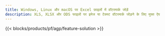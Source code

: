 ```yaml
---
title: Windows, Linux और macOS पर Excel फ़ाइलों में वॉटरमार्क जोड़ें
description: XLS, XLSX और ODS फाइलों पर इमेज या टेक्स्ट वॉटरमार्क जोड़ने के लिए मुफ्त ऐप और एपीआई
---
```

{{< blocks/products/pf/agp/feature-solution >}} 

